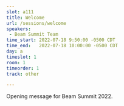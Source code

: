 ```yaml
---
slot: a111
title: Welcome
url: /sessions/welcome
speakers:
 - Beam Summit Team
time_start: 2022-07-18 9:50:00 -0500 CDT
time_end:   2022-07-18 10:00:00 -0500 CDT
day: a
timeslot: 1
room: 1
timeorder: 1
track: other

---
```


Opening message for Beam Summit 2022.
